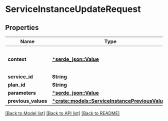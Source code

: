 # ServiceInstanceUpdateRequest

## Properties

Name | Type | Description | Notes
------------ | ------------- | ------------- | -------------
**context** | [***serde_json::Value**](.md) | See [Context Conventions](https://github.com/openservicebrokerapi/servicebroker/blob/master/profile.md#context-object) for more details. | [optional] 
**service_id** | **String** |  | 
**plan_id** | **String** |  | [optional] 
**parameters** | [***serde_json::Value**](.md) |  | [optional] 
**previous_values** | [***crate::models::ServiceInstancePreviousValues**](ServiceInstancePreviousValues.md) |  | [optional] 

[[Back to Model list]](../README.md#documentation-for-models) [[Back to API list]](../README.md#documentation-for-api-endpoints) [[Back to README]](../README.md)


